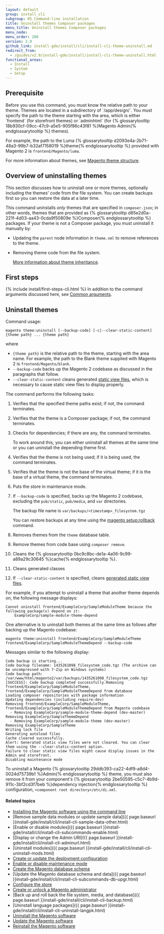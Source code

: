 ```yaml
---
layout: default
group: install_cli
subgroup: 05_Command-line installation
title: Uninstall themes Composer packages
menu_title: Uninstall themes Composer packages
menu_node:
menu_order: 200
version: 2.0
github_link: install-gde/install/cli/install-cli-theme-uninstall.md
redirect_from:
  - /guides/v2.0/install-gde/install/install-cli-theme-uninstall.html
functional_areas:
  - Install
  - System
  - Setup
---
```


<h2 id="instgde-install-uninst-theme-prereq">Prerequisite</h2>
Before you use this command, you must know the relative path to your theme. Themes are located in a subdirectory of `<your Magento install dir>/app/design/<area name>`. You must specify the path to the theme starting with the area, which is either `frontend` (for storefront themes) or `adminhtml` (for {% glossarytooltip 18b930cf-09cc-47c9-a5e5-905f86c43f81 %}Magento Admin{% endglossarytooltip %} themes).

For example, the path to the Luma {% glossarytooltip d2093e4a-2b71-48a3-99b7-b32af7158019 %}theme{% endglossarytooltip %} provided with Magento 2 is `frontend/Magento/luma`.

For more information about themes, see <a href="{{page.baseurl}}frontend-dev-guide/themes/theme-structure.html">Magento theme structure</a>.

<h2 id="instgde-install-uninst-theme-over">Overview of uninstalling themes</h2>
This section discusses how to uninstall one or more themes, optionally including the themes' code from the file system. You can create backups first so you can restore the data at a later time.

This command uninstalls *only* themes that are specified in `composer.json`; in other words, themes that are provided as {% glossarytooltip d85e2d0a-221f-4d03-aa43-0cda9f50809e %}Composer{% endglossarytooltip %} packages. If your theme is not a Composer package, you must uninstall it manually by:

*	Updating the `parent` node information in `theme.xml` to remove references to the theme.
*	Removing theme code from the file system.

	<a href="{{page.baseurl}}frontend-dev-guide/themes/theme-inherit.html">More information about theme inheritance</a>.

<h2 id="instgde-cli-before">First steps</h2>
{% include install/first-steps-cli.html %}
In addition to the command arguments discussed here, see <a href="{{page.baseurl}}install-gde/install/cli/install-cli-subcommands.html#instgde-cli-subcommands-common">Common arguments</a>.

<h2 id="instgde-install-uninst-theme-uninst">Uninstall themes</h2>
Command usage:

	magento theme:uninstall [--backup-code] [-c|--clear-static-content] {theme path} ... {theme path}

where

*	`{theme path}` is the relative path to the theme, starting with the area name. For example, the path to the Blank theme supplied with Magento 2 is `frontend/Magento/blank`.
*	`--backup-code` backs up the Magento 2 codebase as discussed in the paragraphs that follow.
*	`--clear-static-content` cleans generated <a href="{{page.baseurl}}config-guide/cli/config-cli-subcommands-static-view.html#config-cli-static-overview">static view files</a>, which is necessary to cause static view files to display properly.

The command performs the following tasks:

1.	Verifies that the specified theme paths exist; if not, the command terminates.
2.	Verifies that the theme is a Composer package; if not, the command terminates.
3.	Checks for dependencies; if there are any, the command terminates.

	To work around this, you can either uninstall all themes at the same time or you can uninstall the depending theme first.
4.	Verifies that the theme is not being used; if it is being used, the command terminates.
5.	Verifies that the theme is not the base of the virtual theme; if it is the base of a virtual theme, the command terminates.
6.	Puts the store in maintenance mode.
7.	If `--backup-code` is specified, backs up the Magento 2 codebase, excluding the `pub/static`, `pub/media`, and `var` directories.

	The backup file name is `var/backups/<timestamp>_filesystem.tgz`

	You can restore backups at any time using the <a href="{{page.baseurl}}install-gde/install/cli/install-cli-uninstall-mods.html#instgde-cli-uninst-mod-roll">magento setup:rollback</a> command.

8.	Removes themes from the `theme` database table.
9.	Remove themes from code base using `composer remove`.
10.	Cleans the {% glossarytooltip 0bc9c8bc-de1a-4a06-9c99-a89a29c30645 %}cache{% endglossarytooltip %}.
11.	Cleans generated classes
12.	If `--clear-static-content` is specified, cleans <a href="{{page.baseurl}}config-guide/cli/config-cli-subcommands-static-view.html#config-cli-static-overview">generated static view files</a>.

For example, if you attempt to uninstall a theme that another theme depends on, the following message displays:

	Cannot uninstall frontend/ExampleCorp/SampleModuleTheme because the following package(s) depend on it:
        ExampleCorp/sample-module-theme-depend

One alternative is to uninstall both themes at the same time as follows after backing up the Magento codebase:

	magento theme:uninstall frontend/ExampleCorp/SampleModuleTheme frontend/ExampleCorp/SampleModuleThemeDepend --backup-code

Messages similar to the following display:

	Code backup is starting...
	Code backup filename: 1435261098_filesystem_code.tgz (The archive can be uncompressed with 7-Zip on Windows systems)
	Code backup path: /var/www/html/magento2/var/backups/1435261098_filesystem_code.tgz
	[SUCCESS]: Code backup completed successfully.Removing frontend/ExampleCorp/SampleModuleTheme, frontend/ExampleCorp/SampleModuleThemeDepend from database
	Loading composer repositories with package information
	Updating dependencies (including require-dev)
	Removing frontend/ExampleCorp/SampleModuleTheme, frontend/ExampleCorp/SampleModuleThemeDepend from Magento codebase
	  - Removing ExampleCorp/sample-module-theme-depend (dev-master)
	Removing ExampleCorp/SampleThemeDepend
	  - Removing ExampleCorp/sample-module-theme (dev-master)
	Removing ExampleCorp/SampleTheme
	Writing lock file
	Generating autoload files
	Cache cleared successfully.
	Alert: Generated static view files were not cleared. You can clear them using the --clear-static-content option.
	Failure to clear static view files might cause display issues in the Admin and storefront.
	Disabling maintenance mode

<div class="bs-callout bs-callout-info" id="info">
  <p>To uninstall a Magento {% glossarytooltip 29ddb393-ca22-4df9-a8d4-0024d75739b1 %}Admin{% endglossarytooltip %} theme, you must also remove it from your component's {% glossarytooltip 2be50595-c5c7-4b9d-911c-3bf2cd3f7beb %}dependency injection{% endglossarytooltip %} configuration, <code>&lt;component root directory>/etc/di.xml</code>.</p>
</div>

#### Related topics

*	<a href="{{page.baseurl}}install-gde/install/cli/install-cli-install.html">Installing the Magento software using the command line</a>
*	[Remove sample data modules or update sample data]({{ page.baseurl }}install-gde/install/cli/install-cli-sample-data-other.html)
*	[Enable or disable modules]({{ page.baseurl }}install-gde/install/cli/install-cli-subcommands-enable.html)
*	[Display or change the Admin URI]({{ page.baseurl }}install-gde/install/cli/install-cli-adminurl.html)
*	[Uninstall modules]({{ page.baseurl }}install-gde/install/cli/install-cli-uninstall-mods.html)
*	<a href="{{page.baseurl}}install-gde/install/cli/install-cli-subcommands-deployment.html">Create or update the deployment configuration</a>
*	<a href="{{page.baseurl}}install-gde/install/cli/install-cli-subcommands-maint.html">Enable or disable maintenance mode</a>
*	<a href="{{page.baseurl}}install-gde/install/cli/install-cli-subcommands-db.html">Create the Magento database schema</a>
*	[Update the Magento database schema and data]({{ page.baseurl }}install-gde/install/cli/install-cli-subcommands-db-upgr.html)
*	<a href="{{page.baseurl}}install-gde/install/cli/install-cli-subcommands-store.html">Configure the store</a>
*	<a href="{{page.baseurl}}install-gde/install/cli/install-cli-subcommands-admin.html">Create or unlock a Magento administrator</a>
*	[Back up and roll back the file system, media, and database]({{ page.baseurl }}install-gde/install/cli/install-cli-backup.html)
*	[Uninstall language packages]({{ page.baseurl }}install-gde/install/cli/install-cli-uninstall-langpk.html)
*	<a href="{{page.baseurl}}install-gde/install/cli/install-cli-uninstall.html#instgde-install-uninstall">Uninstall the Magento software</a>
*	<a href="{{page.baseurl}}install-gde/install/cli/install-cli-uninstall.html#instgde-install-magento-update">Update the Magento software</a>
*	<a href="{{page.baseurl}}install-gde/install/cli/install-cli-uninstall.html#instgde-install-magento-reinstall">Reinstall the Magento software</a>
